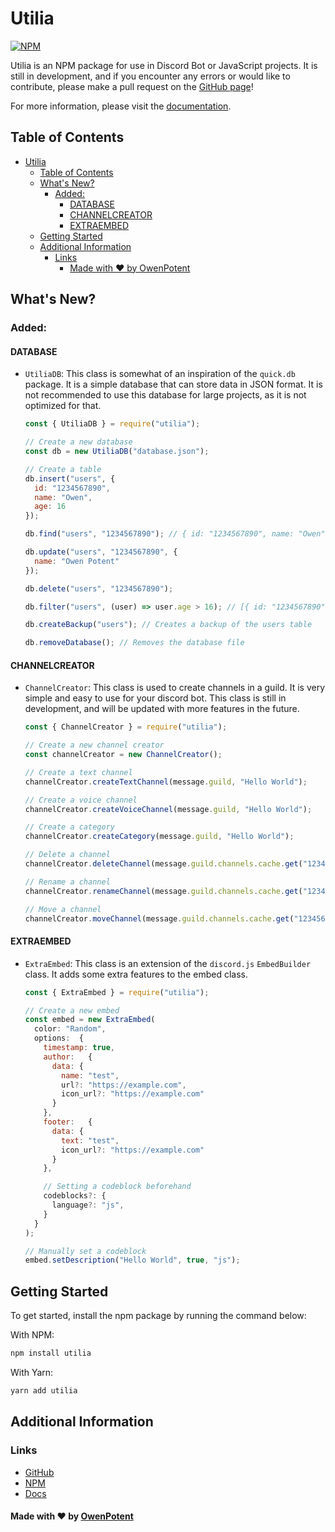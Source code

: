 # Utilia

[![NPM](https://nodei.co/npm/utilia.png)](https://nodei.co/npm/utilia/)

Utilia is an NPM package for use in Discord Bot or JavaScript projects. It is still in development, and if you encounter any errors or would like to contribute, please make a pull request on the [GitHub page](https://github.com/OwenPotent/utilia)!

For more information, please visit the [documentation](https://owenpotent.github.io/utilia).

## Table of Contents

- [Utilia](#utilia)
  - [Table of Contents](#table-of-contents)
  - [What's New?](#whats-new)
    - [Added:](#added)
      - [DATABASE](#database)
      - [CHANNELCREATOR](#channelcreator)
      - [EXTRAEMBED](#extraembed)
  - [Getting Started](#getting-started)
  - [Additional Information](#additional-information)
    - [Links](#links)
      - [Made with ❤️ by OwenPotent](#made-with-️-by-owenpotent)

## What's New?

### Added:

#### DATABASE

- `UtiliaDB`: This class is somewhat of an inspiration of the `quick.db` package. It is a simple database that can store data in JSON format. It is not recommended to use this database for large projects, as it is not optimized for that.

  ```js
  const { UtiliaDB } = require("utilia");

  // Create a new database
  const db = new UtiliaDB("database.json");

  // Create a table
  db.insert("users", {
    id: "1234567890",
    name: "Owen",
    age: 16
  });

  db.find("users", "1234567890"); // { id: "1234567890", name: "Owen", age: 16 }

  db.update("users", "1234567890", {
    name: "Owen Potent"
  });

  db.delete("users", "1234567890");

  db.filter("users", (user) => user.age > 16); // [{ id: "1234567890", name: "Owen Potent", age: 17 }]
  
  db.createBackup("users"); // Creates a backup of the users table

  db.removeDatabase(); // Removes the database file
  ```

#### CHANNELCREATOR

- `ChannelCreator`: This class is used to create channels in a guild. It is very simple and easy to use for your discord bot. This class is still in development, and will be updated with more features in the future.

  ```js
  const { ChannelCreator } = require("utilia");

  // Create a new channel creator
  const channelCreator = new ChannelCreator();

  // Create a text channel
  channelCreator.createTextChannel(message.guild, "Hello World");

  // Create a voice channel
  channelCreator.createVoiceChannel(message.guild, "Hello World");

  // Create a category
  channelCreator.createCategory(message.guild, "Hello World");

  // Delete a channel
  channelCreator.deleteChannel(message.guild.channels.cache.get("1234567890"));

  // Rename a channel
  channelCreator.renameChannel(message.guild.channels.cache.get("1234567890"), "Hello World");

  // Move a channel
  channelCreator.moveChannel(message.guild.channels.cache.get("1234567890"), message.guild.categories.cache.get("1234567890"));
  ```

#### EXTRAEMBED

- `ExtraEmbed`: This class is an extension of the `discord.js` `EmbedBuilder` class. It adds some extra features to the embed class.

  ```js
  const { ExtraEmbed } = require("utilia");

  // Create a new embed
  const embed = new ExtraEmbed(
    color: "Random",
    options:  {
      timestamp: true,
      author:   {
        data: {
          name: "test",
          url?: "https://example.com",
          icon_url?: "https://example.com"
        }
      },
      footer:   {
        data: {
          text: "test",
          icon_url?: "https://example.com"
        }
      },

      // Setting a codeblock beforehand
      codeblocks?: {
        language?: "js",
      }
    }
  );

  // Manually set a codeblock
  embed.setDescription("Hello World", true, "js");
  ```

## Getting Started

To get started, install the npm package by running the command below:

With NPM:
  
  ```bash
  npm install utilia
  ```

With Yarn:

  ```bash
  yarn add utilia
  ```

## Additional Information

### Links

- [GitHub](https://github.com/OwenPotent/utilia)
- [NPM](https://npmjs.com/package/utilia)
- [Docs](https://owenpotent.github.io/utilia)

#### Made with ❤️ by [OwenPotent](https://github.com/OwenPotent)